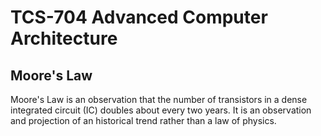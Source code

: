 # TCS-704 Advanced Computer Architecture

## Moore's Law

Moore's Law is an observation that the number of transistors in a dense integrated circuit (IC) doubles about every two years. It is an observation and projection of an historical trend rather than a law of physics.

